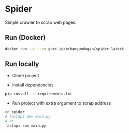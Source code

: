 Spider
======

Simple crawler to scrap web pages.

## Run (Docker)

```bash
docker run -it --rm ghcr.io/erhangundogan/spider:latest
```

## Run locally

- Clone project

- Install dependencies

```bash
pip install -r requirements.txt
```

- Run project with extra argument to scrap address

```bash
cd spider
# fastapi dev main.py
# or
fastapi run main.py
```

